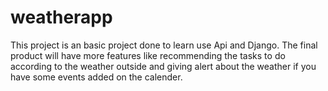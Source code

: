# weatherapp

This project is an basic project done to learn use Api and Django.
The final product will have more features like recommending the tasks to do according to the weather outside and giving alert 
about the weather if you have some events added on the calender.
